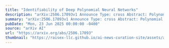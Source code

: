 ```yaml
---
title: "Identifiability of Deep Polynomial Neural Networks"
description: "arXiv:2506.17093v1 Announce Type: cross Abstract: Polynomial Neural Networks (PNNs) possess a rich algebraic and geometric structure. However, their identifiability -- a key property for ensuring interpretability -- remains poorly understood. In this work, we present a comprehensive analysis of the identifiability of deep PNNs, including architectures with and without bias terms. Our results reveal an intricate interplay between activation degrees and layer widths in achieving identifiability. As special cases, we show that architectures with non-increasing layer widths are generically identifiable under mild conditions, while encoder-decoder networks are identifiable when the decoder widths do not grow too rapidly. Our proofs are constructive and center on a connection between deep PNNs and low-rank tensor decompositions, and Kruskal-type uniqueness theorems. This yields both generic conditions determined by the architecture, and effective conditions that depend on the network's parameters. We also settle an open conjecture on the expected dimension of PNN's neurovarieties, and provide new bounds on the activation degrees required for it to reach its maximum."
summary: "arXiv:2506.17093v1 Announce Type: cross Abstract: Polynomial Neural Networks (PNNs) possess a rich algebraic and geometric structure. However, their identifiability -- a key property for ensuring interpretability -- remains poorly understood. In this work, we present a comprehensive analysis of the identifiability of deep PNNs, including architectures with and without bias terms. Our results reveal an intricate interplay between activation degrees and layer widths in achieving identifiability. As special cases, we show that architectures with non-increasing layer widths are generically identifiable under mild conditions, while encoder-decoder networks are identifiable when the decoder widths do not grow too rapidly. Our proofs are constructive and center on a connection between deep PNNs and low-rank tensor decompositions, and Kruskal-type uniqueness theorems. This yields both generic conditions determined by the architecture, and effective conditions that depend on the network's parameters. We also settle an open conjecture on the expected dimension of PNN's neurovarieties, and provide new bounds on the activation degrees required for it to reach its maximum."
pubDate: "Mon, 23 Jun 2025 00:00:00 -0400"
source: "arXiv AI"
url: "https://arxiv.org/abs/2506.17093"
thumbnail: "https://raisex-llc.github.io/ai-news-curation-site/assets/arxiv.png"
---
```


